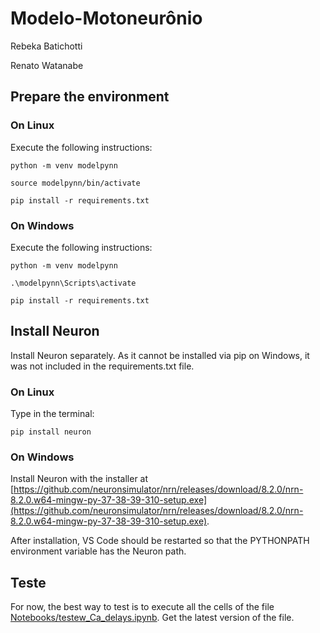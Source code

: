 # Modelo-Motoneurônio

Rebeka Batichotti

Renato Watanabe

## Prepare the environment

### On Linux

Execute the following instructions:

`python -m venv modelpynn`

`source modelpynn/bin/activate`

`pip install -r requirements.txt`

### On Windows

Execute the following instructions:

`python -m venv modelpynn`

`.\modelpynn\Scripts\activate`

`pip install -r requirements.txt`

## Install Neuron

Install Neuron separately. As it cannot be installed via pip on Windows, it was not included in the requirements.txt file.

### On Linux

Type in the terminal:

`pip install neuron`

### On Windows

Install Neuron with the installer at [https://github.com/neuronsimulator/nrn/releases/download/8.2.0/nrn-8.2.0.w64-mingw-py-37-38-39-310-setup.exe](https://github.com/neuronsimulator/nrn/releases/download/8.2.0/nrn-8.2.0.w64-mingw-py-37-38-39-310-setup.exe).

After installation, VS Code should be restarted so that the PYTHONPATH environment variable has the Neuron path.

## Teste

For now, the best way to test is to execute all the cells of the file [Notebooks/testew_Ca_delays.ipynb](Notebooks/testew_Ca_delays.ipynb). Get the latest version of the file.

